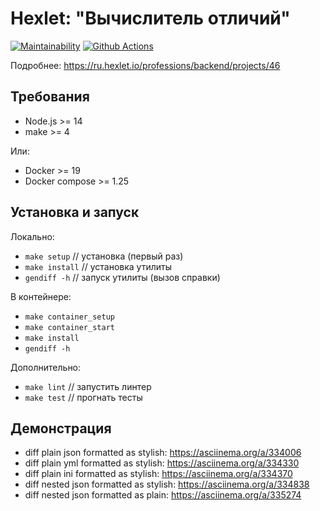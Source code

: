 # Hexlet: "Вычислитель отличий"

[![Maintainability](https://api.codeclimate.com/v1/badges/060aacab1982204a94f8/maintainability)](https://codeclimate.com/github/Melodyn/backend-project-lvl2/maintainability)
[![Github Actions](https://github.com/Melodyn/backend-project-lvl2/workflows/Node.js%20CI/badge.svg)](https://github.com/Melodyn/backend-project-lvl2/actions)

Подробнее: https://ru.hexlet.io/professions/backend/projects/46

## Требования

* Node.js >= 14
* make >= 4

Или:
* Docker >= 19
* Docker compose >= 1.25

## Установка и запуск

Локально:
* `make setup`   // установка (первый раз)
* `make install` // установка утилиты
* `gendiff -h`   // запуск утилиты (вызов справки)

В контейнере:
* `make container_setup`
* `make container_start`
* `make install`
* `gendiff -h`

Дополнительно:
* `make lint` // запустить линтер
* `make test` // прогнать тесты

## Демонстрация

* diff plain json formatted as stylish: https://asciinema.org/a/334006
* diff plain yml formatted as stylish: https://asciinema.org/a/334330
* diff plain ini formatted as stylish: https://asciinema.org/a/334370
* diff nested json formatted as stylish: https://asciinema.org/a/334838
* diff nested json formatted as plain: https://asciinema.org/a/335274

